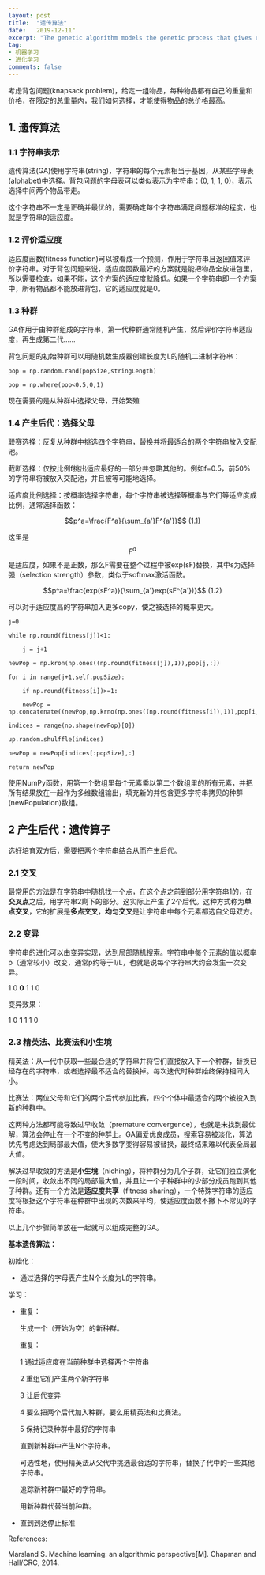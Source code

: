 ```yaml
---
layout: post
title:  "遗传算法"
date:   2019-12-11"
excerpt: "The genetic algorithm models the genetic process that gives rise to evolution."
tag:
- 机器学习
- 进化学习
comments: false
---
```


考虑背包问题(knapsack problem)，给定一组物品，每种物品都有自己的重量和价格，在限定的总重量内，我们如何选择，才能使得物品的总价格最高。

## 1. 遗传算法

### 1.1 字符串表示

遗传算法(GA)使用字符串(string)，字符串的每个元素相当于基因，从某些字母表(alphabet)中选择。背包问题的字母表可以类似表示为字符串：(0, 1, 1, 0)，表示选择中间两个物品带走。

这个字符串不一定是正确并最优的，需要确定每个字符串满足问题标准的程度，也就是字符串的适应度。

### 1.2 评价适应度

适应度函数(fitness function)可以被看成一个预测，作用于字符串且返回值来评价字符串。对于背包问题来说，适应度函数最好的方案就是能把物品全放进包里，所以需要检查，如果不能，这个方案的适应度就降低。如果一个字符串即一个方案中，所有物品都不能放进背包，它的适应度就是0。

### 1.3 种群

GA作用于由种群组成的字符串，第一代种群通常随机产生，然后评价字符串适应度，再生成第二代……

背包问题的初始种群可以用随机数生成器创建长度为L的随机二进制字符串：

    pop = np.random.rand(popSize,stringLength)

    pop = np.where(pop<0.5,0,1)

现在需要的是从种群中选择父母，开始繁殖

### 1.4 产生后代：选择父母

联赛选择：反复从种群中挑选四个字符串，替换并将最适合的两个字符串放入交配池。

截断选择：仅按比例f挑出适应最好的一部分并忽略其他的。例如f=0.5，前50%的字符串将被放入交配池，并且被等可能地选择。

适应度比例选择：按概率选择字符串，每个字符串被选择等概率与它们等适应度成比例，通常选择函数：

<center>$$p^a=\frac{F^a}{\sum_{a'}F^{a'}}$$    (1.1)</center>

这里是$$F^a$$是适应度，如果不是正数，那么F需要在整个过程中被exp(sF)替换，其中s为选择强（selection strength）参数，类似于softmax激活函数。

<center>$$p^a=\frac{exp(sF^a)}{\sum_{a'}exp(sF^{a'})}$$    (1.2)</center>

可以对于适应度高的字符串加入更多copy，使之被选择的概率更大。

    j=0

    while np.round(fitness[j])<1:

        j = j+1
        
    newPop = np.kron(np.ones((np.round(fitness[j]),1)),pop[j,:])

    for i in range(j+1,self.popSize):

        if np.round(fitness[i])>=1:
        
        newPop = np.concatenate((newPop,np.krno(np.ones((np.round(fitness[i]),1)),pop[i,:])),axis=0)
        
    indices = range(np.shape(newPop)[0])

    up.random.shulffle(indices)

    newPop = newPop[indices[:popSize],:]

    return newPop

使用NumPy函数，用第一个数组里每个元素乘以第二个数组里的所有元素，并把所有结果放在一起作为多维数组输出，填充新的并包含更多字符串拷贝的种群(newPopulation)数组。

## 2 产生后代：遗传算子

选好培育双方后，需要把两个字符串结合从而产生后代。

### 2.1 交叉

最常用的方法是在字符串中随机找一个点，在这个点之前到部分用字符串1的，在**交叉点**之后，用字符串2剩下的部分。这实际上产生了2个后代。这种方式称为**单点交叉**，它的扩展是**多点交叉**，**均匀交叉**是让字符串中每个元素都选自父母双方。

### 2.2 变异

字符串的进化可以由变异实现，达到局部随机搜索。字符串中每个元素的值以概率p（通常较小）改变，通常p约等于1/L，也就是说每个字符串大约会发生一次变异。

1 0 **0** 1 1 0

变异效果：

1 0 **1** 1 1 0

### 2.3 精英法、比赛法和小生境

精英法：从一代中获取一些最合适的字符串并将它们直接放入下一个种群，替换已经存在的字符串，或者选择最不适合的替换掉。每次迭代时种群始终保持相同大小。

比赛法：两位父母和它们的两个后代参加比赛，四个个体中最适合的两个被投入到新的种群中。

这两种方法都可能导致过早收敛（premature convergence），也就是未找到最优解，算法会停止在一个不变的种群上。GA偏爱优良成员，搜索容易被淡化，算法优先考虑达到局部最大值，使大多数字变得容易被替换，最终结果难以代表全局最大值。

解决过早收敛的方法是**小生境**（niching），将种群分为几个子群，让它们独立演化一段时间，收敛出不同的局部最大值，并且让一个子种群中的少部分成员跑到其他子种群。还有一个方法是**适应度共享**（fitness sharing），一个特殊字符串的适应度将根据这个字符串在种群中出现的次数来平均，使适应度函数不撇下不常见的字符串。

以上几个步骤简单放在一起就可以组成完整的GA。

**基本遗传算法：**

初始化：

- 通过选择的字母表产生N个长度为L的字符串。

学习：

- 重复：

    生成一个（开始为空）的新种群。
    
    重复：
    
    1 通过适应度在当前种群中选择两个字符串
    
    2 重组它们产生两个新字符串
    
    3 让后代变异
    
    4 要么把两个后代加入种群，要么用精英法和比赛法。
    
    5 保持记录种群中最好的字符串
    
    直到新种群中产生N个字符串。
    
    可选性地，使用精英法从父代中挑选最合适的字符串，替换子代中的一些其他字符串。
    
    追踪新种群中最好的字符串。
    
    用新种群代替当前种群。
    
- 直到到达停止标准


References:

Marsland S. Machine learning: an algorithmic perspective[M]. Chapman and Hall/CRC, 2014.
